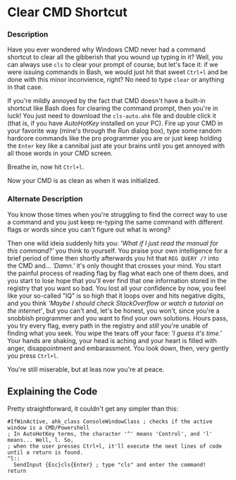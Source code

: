 # Clear CMD Shortcut

### Description
Have you ever wondered why Windows CMD never had a command shortcut to clear all the gibberish that you wound up typing in it? Well, you can always use ```cls``` to clear your prompt of course, but let's face it: if we were issuing commands in Bash, we would just hit that sweet ```Ctrl+l``` and be done with this minor inconvience, right? No need to type ```clear``` or anything in that case.

If you're mildly annoyed by the fact that CMD doesn't have a built-in shortcut like Bash does for clearing the command prompt, then you're in luck! You just need to  download the ```cls-auto.ahk``` file and double click it (that is, if you have *AutoHotKey* installed on your PC). Fire up your CMD in your favorite way (mine's through the Run dialog box), type some random hardcore commands like the pro programmer you are or just keep holding the ```Enter``` key like a cannibal just ate your brains until you get annoyed with all those words in your CMD screen.

Breathe in, now hit ```Ctrl+l```.

Now your CMD is as clean as when it was initialized.

### Alternate Description

You know those times when you're struggling to find the correct way to use a command and you just keep re-typing the same command with different flags or words since you can't figure out what is wrong?

Then one wild ideia suddenly hits you: _'What if I just read the manual for this command?'_ you think to yourself. You praise your own intelligence for a brief period of time then shortly afterwards you hit that ```REG QUERY /?``` into the CMD and... _'Damn.'_ it's only thought that crosses your mind. You start the painful process of reading flag by flag what each one of them does, and you start to lose hope that you'll ever find that one information stored in the registry that you want so bad. You lost all your confidence by now, you feel like your so-called "IQ" is so high that it loops over and hits negative digits, and you think _'Maybe I should check StackOverflow or watch a tutorial on the internet'_, but you can't and, let's be honest, you won't, since you're a snobbish programmer and you want to find your own solutions. Hours pass, you try every flag, every path in the registry and _still_ you're unable of finding what you seek. You wipe the tears off your face: _'I guess it's time.'_ Your hands are shaking, your head is aching and your heart is filled with anger, disappointment and embarassment. You look down, then, very gently you press ```Ctrl+l```.

You're still miserable, but at leas now you're at peace.

## Explaining the Code

Pretty straightforward, it couldn't get any simpler than this:

```autohotkey
#IfWinActive, ahk_class ConsoleWindowClass ; checks if the active window is a CMD/Powershell
; In AutoHotKey terms, the character '^' means 'Control', and 'l' means... Well, l. So,
; when the user presses Ctrl+l, it'll execute the next lines of code until a return is found.
^l::
  SendInput {Esc}cls{Enter} ; type "cls" and enter the command!
return
```
